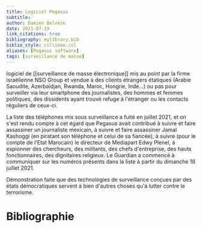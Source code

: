 ```yaml
---
title: Logiciel Pegasus
subtitle:
author: Damien Belvèze
date: 2021-07-19
link_citations: true
bibliography: mylibrary.bib
biblio_style: csl\ieee.csl
aliases: [Pegasus software]
tags: [surveillance de masse]
---
```




logiciel de [[surveillance de masse électronique]] mis au point par la firme israëlienne NSO Group et vendue à des clients étrangers étatiques (Arabie Saoudite, Azerbaïdjan, Rwanda, Maroc, Hongrie, Inde...) ou pas pour surveiller via leur smartphone des journalistes, des hommes et femmes politiques, des dissidents ayant trouvé refuge à l'étranger ou les contacts réguliers de ceux-ci. 

La liste des téléphones mis sous surveillance a fuité en juillet 2021, et on s'est rendu compte à cet égard que Pegasus avait contribué à suivre et faire assassiner un journaliste mexicain, à suivre et faire assassiner Jamal Kashoggi (en piratant son téléphone et celui de sa fiancée), à suivre (pour le compte de l'Etat Marocain) le directeur de Mediapart Edwy Plenel, à espionner des chercheurs, des militants, des chefs d'entreprise, des hauts fonctionnaires, des dignitaires religieux. Le Guardian a commencé à communiquer sur les numéros présents dans la liste à partir du dimanche 18 juillet 2021.

Démonstration faite que des technologies de surveillance conçues par des états démocratiques servent à bien d'autres choses qu'à lutter contre le terrorisme.

# Bibliographie